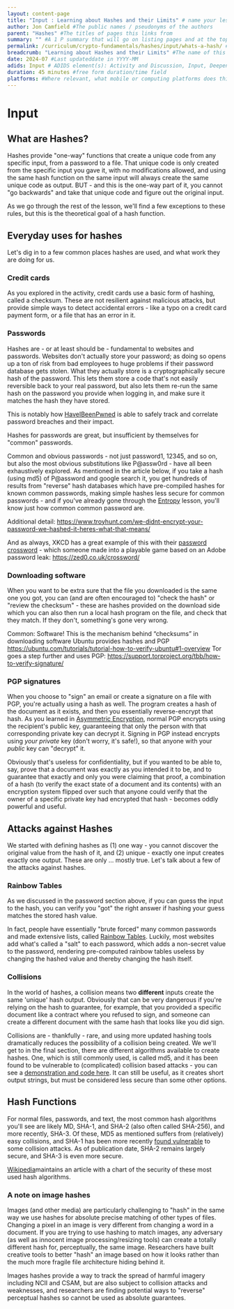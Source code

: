 ```yaml
---
layout: content-page
title: "Input : Learning about Hashes and their Limits" # name your lesson unit
author: Jon Camfield #The public names / pseudonyms of the authors
parent: "Hashes" #The titles of pages this links from
summary: "" #A 1 P summary that will go on listing pages and at the top of this page
permalink: /curriculum/crypto-fundamentals/hashes/input/whats-a-hash/ #The full URL of this, for its primary parent page, e.g. /curriculum/safer-browsing/anonymity-and-circumvention/activity-discussion/offline-circumvention/
breadcrumb: "Learning about Hashes and their Limits" #The name of this lesson
date: 2024-07 #Last updateddate in YYYY-MM
adids: Input # ADIDS element(s): Activity and Discussion, Input, Deepening, Synthesis
duration: 45 minutes #free form duration/time field
platforms: #Where relevant, what mobile or computing platforms does this apply to: Linux, Mac OS, Windows, Android, iOS
---
```



# Input 

## What are Hashes?

Hashes provide "one-way" functions that create a unique code from any specific input, from a password to a file. That unique code is only created from the specific input you gave it, with no modifications allowed, and using the same hash function on the same input will always create the same unique code as output.  BUT - and this is the one-way part of it, you cannot "go backwards" and take that unique code and figure out the original input.

As we go through the rest of the lesson, we'll find a few exceptions to these rules, but this is the theoretical goal of a hash function.

## Everyday uses for hashes

Let's dig in to a few common places hashes are used, and what work they are doing for us.

### Credit cards

As you explored in the activity, credit cards use a basic form of hashing, called a checksum.  These are not resilient against malicious attacks, but provide simple ways to detect accidental errors - like a typo on a credit card payment form, or a file that has an error in it.

### Passwords

Hashes are - or at least should be - fundamental to websites and passwords. Websites don't actually store your password; as doing so opens up a ton of risk from bad employees to huge problems if their password database gets stolen.  What they actually store is a cryptographically secure hash of the password. This lets them store a code that's not easily reversible back to your real password, but also lets them re-run the same hash on the password you provide when logging in, and make sure it matches the hash they have stored. 

This is notably how [HaveIBeenPwned](https://haveibeenpwned.com/) is able to safely track and correlate password breaches and their impact.

Hashes for passwords are great, but insufficient by themselves for "common" passwords. 

Common and obvious passwords - not just password1, 12345, and so on, but also the most obvious substitutions like P@assw0rd - have all been exhaustively explored.  As mentioned in the article below, if you take a hash (using md5) of P@assword and google search it, you get hundreds of results from "reverse" hash databases which have pre-compiled hashes for known common passwords, making simple hashes less secure for common passwords - and if you've already gone through the [Entropy]() lesson, you'll know just how common common password are. 

Additional detail: https://www.troyhunt.com/we-didnt-encrypt-your-password-we-hashed-it-heres-what-that-means/

And as always, XKCD has a great example of this with their [password crossword](https://www.explainxkcd.com/wiki/index.php/1286:_Encryptic) - which someone made into a playable game based on an Adobe password leak: https://zed0.co.uk/crossword/ 

### Downloading software

When you want to be extra sure that the file you downloaded is the same one you got, you can (and are often encouraged to) "check the hash" or "review the checksum" - these are hashes provided on the download side which you can also then run a local hash program on the file, and check that they match.  If they don't, something's gone very wrong. 

Common: Software! This is the mechanism behind “checksums” in downloading software
Ubuntu provides hashes and PGP https://ubuntu.com/tutorials/tutorial-how-to-verify-ubuntu#1-overview
Tor goes a step further and uses PGP: https://support.torproject.org/tbb/how-to-verify-signature/


### PGP signatures

When you choose to "sign" an email or create a signature on a file with PGP, you're actually using a hash as well.  The program creates a hash of the document as it exists, and then you essentially reverse-encrypt that hash. As you learned in [Asymmetric Encryption](/curriculum/crypto-fundamentals/asymmetric-encryption/), normal PGP encrypts using the recipient's public key, guaranteeing that only the person with that corresponding private key can decrypt it.  Signing in PGP instead encrypts using *your* *private* key (don't worry, it's safe!), so that anyone with your *public* key can "decrypt" it. 

Obviously that's useless for confidentiality, but if you wanted to be able to, say, prove that a document was exactly as you intended it to be, and to guarantee that exactly and only you were claiming that proof, a combination of a hash (to verify the exact state of a document and its contents) with an encryption system flipped over such that anyone could verify that the owner of a specific private key had encrypted that hash - becomes oddly powerful and useful.


## Attacks against Hashes

We started with defining hashes as (1) one way - you cannot discover the original value from the hash of it, and (2) unique - exactly one input creates exactly one output.  These are only ... mostly true. Let's talk about a few of the attacks against hashes.

### Rainbow Tables

As we discussed in the password section above, if you can guess the input to the hash, you can verify you "got" the right answer if hashing your guess matches the stored hash value. 

In fact, people have essentially "brute forced" many common passwords and made extensive lists, called [Rainbow Tables](https://en.wikipedia.org/wiki/Rainbow_table). Luckily, most websites add what's called a "salt" to each password, which adds a non-secret value to the password, rendering pre-computed rainbow tables useless by changing the hashed value and thereby changing the hash itself.


### Collisions

In the world of hashes, a collision means two **different** inputs create the same 'unique' hash output.  Obviously that can be very dangerous if you're relying on the hash to guarantee, for example, that you provided a specific document like a contract where you refused to sign, and someone can create a different document with the same hash that looks like you did sign.

Collisions are - thankfully - rare, and using more updated hashing tools dramatically reduces the possibility of a collision being created. We we'll get to in the final section, there are different algorithms available to create hashes.  One, which is still commonly used, is called md5, and it has been found to be vulnerable to (complicated) collision based attacks - you can see a [demonstration and code here](https://www.mscs.dal.ca/~selinger/md5collision/). It can still be useful, as it creates short output strings, but must be considered less secure than some other options.

## Hash Functions

For normal files, passwords, and text, the most common hash algorithms you'll see are likely MD, SHA-1, and SHA-2 (also often called SHA-256), and more recently, SHA-3.  Of these, MD5 as mentioned suffers from (relatively) easy collisions, and SHA-1 has been more recently [found vulnerable](https://www.zdnet.com/article/sha-1-collision-attacks-are-now-actually-practical-and-a-looming-danger/) to some collision attacks.  As of publication date, SHA-2 remains largely secure, and SHA-3 is even more secure.

[Wikipedia](https://en.wikipedia.org/wiki/Secure_Hash_Algorithms)maintains an article with a chart of the security of these most used hash algorithms.

### A note on image hashes

Images (and other media) are particularly challenging to "hash" in the same way we use hashes for absolute precise matching of other types of files. Changing a pixel in an image is very different from changing a word in a document. If you are trying to use hashing to match images, any adversary (as well as innocent image processing/resizing tools) can create a totally different hash for, perceptually, the same image.  Researchers have built creative tools to better "hash" an image based on how it looks rather than the much more fragile file architecture hiding behind it.  

Images hashes provide a way to track the spread of harmful imagery including NCII and CSAM, but are also subject to collision attacks and weaknesses, and researchers are finding potential ways to "reverse" perceptual hashes so cannot be used as absolute guarantees.
